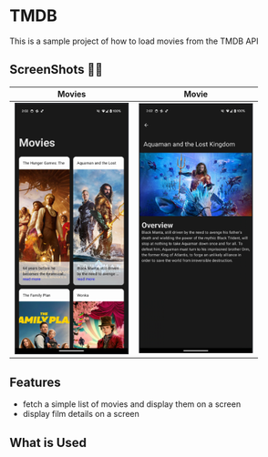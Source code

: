 # TMDB
This is a sample project of how to load movies from the TMDB API

## ScreenShots :artist:

|                                    Movies                                     |                                    Movie                                    |
|:-----------------------------------------------------------------------------:|:---------------------------------------------------------------------------:|
| <img src=".github/images/movies.png" width="200" hspace="2" alt="calories" /> | <img src=".github/images/movie.png" width="200" hspace="2" alt="calorie" /> |

## Features
- fetch a simple list of movies and display them on a screen
- display film details on a screen

## What is Used